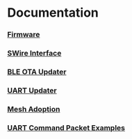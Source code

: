 # Documentation

### [Firmware](firmware.md)

### [SWire Interface](swire.md)

### [BLE OTA Updater](ble.md)

### [UART Updater](uart.md)

### [Mesh Adoption](adoption.md)

### [UART Command Packet Examples](uart_api.md)

